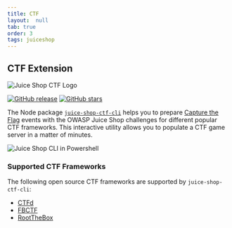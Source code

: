 ```yaml
---
title: CTF
layout:  null
tab: true
order: 3
tags: juiceshop
---
```


## CTF Extension

![Juice Shop CTF Logo](https://raw.githubusercontent.com/bkimminich/juice-shop-ctf/master/images/JuiceShopCTF_Logo_100px.png)

[![GitHub release](https://img.shields.io/github/release/bkimminich/juice-shop-ctf.svg)](https://github.com/bkimminich/juice-shop-ctf/releases/latest)
[![GitHub stars](https://img.shields.io/github/stars/bkimminich/juice-shop-ctf.svg?label=GitHub%20%E2%98%85&style=flat)](https://github.com/bkimminich/juice-shop-ctf)

The Node package
[`juice-shop-ctf-cli`](https://www.npmjs.com/package/juice-shop-ctf-cli)
helps you to prepare
[Capture the Flag](https://en.wikipedia.org/wiki/Capture_the_flag#Computer_security)
events with the OWASP Juice Shop challenges for different popular CTF
frameworks. This interactive utility allows you to populate a CTF game
server in a matter of minutes.

![Juice Shop CLI in Powershell](https://raw.githubusercontent.com/bkimminich/juice-shop-ctf/master/images/juice-shop-ctf-cli.png)

### Supported CTF Frameworks

The following open source CTF frameworks are supported by
`juice-shop-ctf-cli`:

* [CTFd](https://github.com/CTFd/CTFd/releases/latest)
* [FBCTF](https://github.com/facebook/fbctf)
* [RootTheBox](https://github.com/moloch--/RootTheBox)